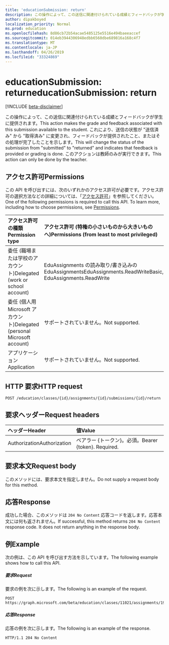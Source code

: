 ```yaml
---
title: 'educationSubmission: return'
description: この操作によって、この送信に関連付けられている成績とフィードバックが学生に提供されます。
author: dipakboyed
localization_priority: Normal
ms.prod: education
ms.openlocfilehash: 8d86cb72b54acae5485125e5516e494baeeaccef
ms.sourcegitcommit: 014eb3944306948edbb6560dbe689816a168c4f7
ms.translationtype: MT
ms.contentlocale: ja-JP
ms.lasthandoff: 04/26/2019
ms.locfileid: "33324869"
---
```

# <a name="educationsubmission-return"></a><span data-ttu-id="7263e-103">educationSubmission: return</span><span class="sxs-lookup"><span data-stu-id="7263e-103">educationSubmission: return</span></span>

[!INCLUDE [beta-disclaimer](../../includes/beta-disclaimer.md)]

<span data-ttu-id="7263e-104">この操作によって、この送信に関連付けられている成績とフィードバックが学生に提供されます。</span><span class="sxs-lookup"><span data-stu-id="7263e-104">This action makes the grade and feedback associated with this submission available to the student.</span></span> <span data-ttu-id="7263e-105">これにより、送信の状態が "送信済み" から "取得済み" に変更され、フィードバックが提供されたこと、またはその処理が完了したことを示します。</span><span class="sxs-lookup"><span data-stu-id="7263e-105">This will change the status of the submission from "submitted" to "returned" and indicates that feedback is provided or grading is done.</span></span> <span data-ttu-id="7263e-106">このアクションは教師のみが実行できます。</span><span class="sxs-lookup"><span data-stu-id="7263e-106">This action can only be done by the teacher.</span></span>

## <a name="permissions"></a><span data-ttu-id="7263e-107">アクセス許可</span><span class="sxs-lookup"><span data-stu-id="7263e-107">Permissions</span></span>
<span data-ttu-id="7263e-p102">この API を呼び出すには、次のいずれかのアクセス許可が必要です。アクセス許可の選択方法などの詳細については、「[アクセス許可](/graph/permissions-reference)」を参照してください。</span><span class="sxs-lookup"><span data-stu-id="7263e-p102">One of the following permissions is required to call this API. To learn more, including how to choose permissions, see [Permissions](/graph/permissions-reference).</span></span>

|<span data-ttu-id="7263e-110">アクセス許可の種類</span><span class="sxs-lookup"><span data-stu-id="7263e-110">Permission type</span></span>      | <span data-ttu-id="7263e-111">アクセス許可 (特権の小さいものから大きいものへ)</span><span class="sxs-lookup"><span data-stu-id="7263e-111">Permissions (from least to most privileged)</span></span>              |
|:--------------------|:---------------------------------------------------------|
|<span data-ttu-id="7263e-112">委任 (職場または学校のアカウント)</span><span class="sxs-lookup"><span data-stu-id="7263e-112">Delegated (work or school account)</span></span> |  <span data-ttu-id="7263e-113">EduAssignments の読み取り/書き込みの EduAssignments</span><span class="sxs-lookup"><span data-stu-id="7263e-113">EduAssignments.ReadWriteBasic, EduAssignments.ReadWrite</span></span>   |
|<span data-ttu-id="7263e-114">委任 (個人用 Microsoft アカウント)</span><span class="sxs-lookup"><span data-stu-id="7263e-114">Delegated (personal Microsoft account)</span></span> |  <span data-ttu-id="7263e-115">サポートされていません。</span><span class="sxs-lookup"><span data-stu-id="7263e-115">Not supported.</span></span>  |
|<span data-ttu-id="7263e-116">アプリケーション</span><span class="sxs-lookup"><span data-stu-id="7263e-116">Application</span></span> | <span data-ttu-id="7263e-117">サポートされていません。</span><span class="sxs-lookup"><span data-stu-id="7263e-117">Not supported.</span></span> | 

## <a name="http-request"></a><span data-ttu-id="7263e-118">HTTP 要求</span><span class="sxs-lookup"><span data-stu-id="7263e-118">HTTP request</span></span>
<!-- { "blockType": "ignored" } -->
```http
POST /education/classes/{id}/assignments/{id}/submissions/{id}/return

```
## <a name="request-headers"></a><span data-ttu-id="7263e-119">要求ヘッダー</span><span class="sxs-lookup"><span data-stu-id="7263e-119">Request headers</span></span>
| <span data-ttu-id="7263e-120">ヘッダー</span><span class="sxs-lookup"><span data-stu-id="7263e-120">Header</span></span>       | <span data-ttu-id="7263e-121">値</span><span class="sxs-lookup"><span data-stu-id="7263e-121">Value</span></span> |
|:---------------|:--------|
| <span data-ttu-id="7263e-122">Authorization</span><span class="sxs-lookup"><span data-stu-id="7263e-122">Authorization</span></span>  | <span data-ttu-id="7263e-p103">ベアラー {トークン}。必須。</span><span class="sxs-lookup"><span data-stu-id="7263e-p103">Bearer {token}. Required.</span></span>  |

## <a name="request-body"></a><span data-ttu-id="7263e-125">要求本文</span><span class="sxs-lookup"><span data-stu-id="7263e-125">Request body</span></span>
<span data-ttu-id="7263e-126">このメソッドには、要求本文を指定しません。</span><span class="sxs-lookup"><span data-stu-id="7263e-126">Do not supply a request body for this method.</span></span>

## <a name="response"></a><span data-ttu-id="7263e-127">応答</span><span class="sxs-lookup"><span data-stu-id="7263e-127">Response</span></span>
<span data-ttu-id="7263e-p104">成功した場合、このメソッドは `204 No Content` 応答コードを返します。応答本文には何も返されません。</span><span class="sxs-lookup"><span data-stu-id="7263e-p104">If successful, this method returns `204 No Content` response code. It does not return anything in the response body.</span></span>

## <a name="example"></a><span data-ttu-id="7263e-130">例</span><span class="sxs-lookup"><span data-stu-id="7263e-130">Example</span></span>
<span data-ttu-id="7263e-131">次の例は、この API を呼び出す方法を示しています。</span><span class="sxs-lookup"><span data-stu-id="7263e-131">The following example shows how to call this API.</span></span>
##### <a name="request"></a><span data-ttu-id="7263e-132">要求</span><span class="sxs-lookup"><span data-stu-id="7263e-132">Request</span></span>
<span data-ttu-id="7263e-133">要求の例を次に示します。</span><span class="sxs-lookup"><span data-stu-id="7263e-133">The following is an example of the request.</span></span>
<!-- {
  "blockType": "request",
  "name": "educationsubmission_return"
}-->

```http
POST https://graph.microsoft.com/beta/education/classes/11021/assignments/19002/submissions/850f51b7/return
```

##### <a name="response"></a><span data-ttu-id="7263e-134">応答</span><span class="sxs-lookup"><span data-stu-id="7263e-134">Response</span></span>
<span data-ttu-id="7263e-135">応答の例を次に示します。</span><span class="sxs-lookup"><span data-stu-id="7263e-135">The following is an example of the response.</span></span>

<!-- {
  "blockType": "response",
  "truncated": true,
  "@odata.type": "microsoft.graph.educationAssignment"
} -->
```http
HTTP/1.1 204 No Content
```

<!-- uuid: 8fcb5dbc-d5aa-4681-8e31-b001d5168d79
2015-10-25 14:57:30 UTC -->
<!--
{
  "type": "#page.annotation",
  "description": "educationSubmission: return",
  "keywords": "",
  "section": "documentation",
  "tocPath": "",
  "suppressions": []
}
-->
